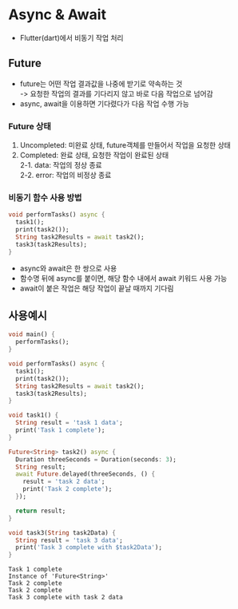# Async & Await

- Flutter(dart)에서 비동기 작업 처리

## Future

- future는 어떤 작업 결과값을 나중에 받기로 약속하는 것<br/>
  -> 요청한 작업의 결과를 기다리지 않고 바로 다음 작업으로 넘어감
- async, await을 이용하면 기다렸다가 다음 작업 수행 가능

### Future 상태

1. Uncompleted: 미완료 상태, future객체를 만들어서 작업을 요청한 상태
2. Completed: 완료 상태, 요청한 작업이 완료된 상태<br/>
   2-1. data: 작업의 정상 종료<br/>
   2-2. error: 작업의 비정상 종료

### 비동기 함수 사용 방법

```dart
void performTasks() async {
  task1();
  print(task2());
  String task2Results = await task2();
  task3(task2Results);
}
```

- async와 await은 한 쌍으로 사용
- 함수명 뒤에 async를 붙이면, 해당 함수 내에서 await 키워드 사용 가능
- await이 붙은 작업은 해당 작업이 끝날 때까지 기다림

## 사용예시

```dart
void main() {
  performTasks();
}

void performTasks() async {
  task1();
  print(task2());
  String task2Results = await task2();
  task3(task2Results);
}

void task1() {
  String result = 'task 1 data';
  print('Task 1 complete');
}

Future<String> task2() async {
  Duration threeSeconds = Duration(seconds: 3);
  String result;
  await Future.delayed(threeSeconds, () {
    result = 'task 2 data';
    print('Task 2 complete');
  });

  return result;
}

void task3(String task2Data) {
  String result = 'task 3 data';
  print('Task 3 complete with $task2Data');
}

```

```
Task 1 complete
Instance of 'Future<String>'
Task 2 complete
Task 2 complete
Task 3 complete with task 2 data
```

